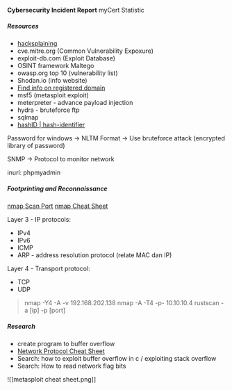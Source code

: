 **Cybersecurity Incident Report**
myCert Statistic 

##### Resources
- [hacksplaining](https://www.hacksplaining.com/)
- cve.mitre.org (Common Vulnerability Expoxure)
- exploit-db.com (Exploit Database)
- OSINT framework
Maltego
- owasp.org top 10 (vulnerability list)
- Shodan.io (info website)
- [Find info on registered domain](https://mynic.my/whois/)
- msf5 (metasploit exploit)
- meterpreter - advance payload injection
- hydra - bruteforce ftp
- sqlmap
- [hashID | hash-identifier](http://psypanda.github.io/hashID/)

Password for windows -> NLTM Format
-> Use bruteforce attack (encrypted library of password)

SNMP -> Protocol to monitor network

inurl: phpmyadmin

##### Footprinting and Reconnaissance

[nmap Scan Port](https://phoenixnap.com/kb/nmap-scan-open-ports)
[nmap Cheat Sheet](https://www.stationx.net/nmap-cheat-sheet/)

Layer 3 - IP protocols:
- IPv4
- IPv6
- ICMP
- ARP - address resolution protocol (relate MAC dan IP)

Layer 4 - Transport protocol:
- TCP
- UDP

> nmap -Y4 -A -v 192.168.202.138
> nmap -A -T4 -p- 10.10.10.4
> rustscan -a [ip] -p [port]



##### Research
- create program to buffer overflow
- [Network Protocol Cheat Sheet](https://www.exploit-db.com/docs/48120)
- Search: how to exploit buffer overflow in c / exploiting stack overflow
- Search: How to read network flag bits

![[metasploit cheat sheet.png]]